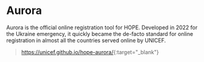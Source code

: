 # Aurora

Aurora is the official online registration tool for HOPE. Developed in 2022 for the Ukraine emergency, it quickly became the de-facto standard for online registration in almost all the countries served online by UNICEF.


> <https://unicef.github.io/hope-aurora/>{:target="_blank"}
